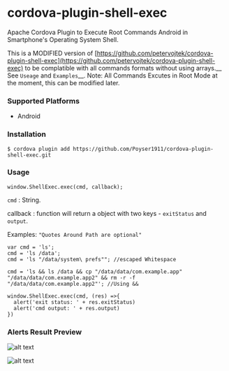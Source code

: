 # cordova-plugin-shell-exec

Apache Cordova Plugin to Execute Root Commands Android in Smartphone's Operating System Shell.


This is a MODIFIED version of [https://github.com/petervojtek/cordova-plugin-shell-exec](https://github.com/petervojtek/cordova-plugin-shell-exec) to be complatible with all commands formats without using arrays.__ See `Useage` and `Examples`__.
Note: All Commands Excutes in Root Mode at the moment, this can be modified later.


### Supported Platforms

* Android

### Installation

`$ cordova plugin add https://github.com/Poyser1911/cordova-plugin-shell-exec.git`

### Usage

```
window.ShellExec.exec(cmd, callback);
```

`cmd` : String.

callback : function will return a object with two keys - `exitStatus` and `output`.

Examples: `"Quotes Around Path are optional"`
```
var cmd = 'ls';
cmd = 'ls /data';
cmd = 'ls "/data/system\ prefs""; //escaped Whitespace

cmd = 'ls && ls /data && cp "/data/data/com.example.app" "/data/data/com.example.app2" && rm -r -f  "/data/data/com.example.app2"'; //Using &&
```

```
window.ShellExec.exec(cmd, (res) =>{
  alert('exit status: ' + res.exitStatus)
  alert('cmd output: ' + res.output)
})
```
### Alerts Result Preview
![alt text](http://poyser.pw/git/images/exitStatus.png "exitStatus")



![alt text](http://poyser.pw/git/images/output.png "output")


```

